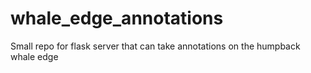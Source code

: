 # whale_edge_annotations
Small repo for flask server that can take annotations on the humpback whale edge
